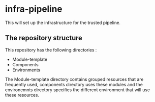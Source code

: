# infra-pipeline
This will set up the infrastructure for the trusted pipeline. 


## The repository structure 
This repository has the following directories :

- Module-template
- Components
- Environments

The Module-template directory contains grouped resources that are frequently used, components directory uses these modules and the environemnts directory specifies the different environment that will use these resources.


